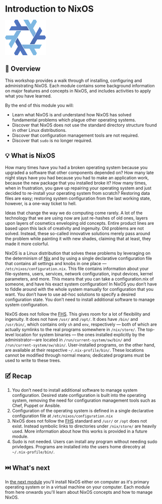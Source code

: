 # Introduction to NixOS

![NixOS logo](nixos-logo.png)

## 📖 Overview

This workshop provides a walk through of installing, configuring and administrating NixOS. Each module contains some background information on major features and concepts in NixOS, and includes activities to apply what you have learned.

By the end of this module you will:

* Learn what NixOS is and understand how NixOS has solved fundamental problems which plague other operating systems.
* Discover that NixOS does not use the standard directory structure found in other Linux distributions.
* Discover that configuration management tools are not required.
* Discover that `sudo` is no longer required.

## 💡 What is NixOS

How many times have you had a broken operating system because you upgraded a software that other components depended on? How many late night stays have you had because you had to make an application work, because the new package that you installed broke it? How many times, when in frustration, you gave up repairing your operating system and just decided to re-install your operating system from scratch? Restoring data files are easy; restoring system configuration from the last working state, however, is a one-way ticket to hell.

Ideas that change the way we do computing come rarely. A lot of the technology that we are using now are just re-hashes of old ones, layers upon layers of cosmetics enveloping old concepts. Entire product lines are based upon this lack of creativity and ingenuity. Old problems are not solved. Instead, these so-called innovative solutions merely pass around the problem while painting it with new shades, claiming that at least, they made it more colorful.

NixOS is a Linux distribution that solves these problems by leveraging on the determinism of [Nix][nix-workshop] and by using a single declarative configuration file that contains all settings and knobs in one place — `/etc/nixos/configuration.nix`. This file contains information about your file-systems, users, services, network configuration, input devices, kernel parameters, and more. This means that you can take a configuration.nix of someone, and have his exact system configuration! In NixOS you don’t have to fiddle around with the whole system manually for configuration that you want. You don’t have to use ad-hoc solutions to specify a desired configuration state. You don’t need to install additional software to manage system configuration.

NixOS does not follow the [FHS][fhs-standard]. This gives room for a lot of flexibility and ingenuity. It does not have `/usr/` and `/opt/`. It does have `/bin/` and `/usr/bin/`, which contains only `sh` and `env`, respectively — both of which are actually symlinks to the real programs somewhere in `/nix/store/`. The top-level location for system binaries — the ones installed explicitly by the administrator—are located in `/run/current-system/sw/bin/` and `/run/current-system/sw/sbin/`. User-installed programs, on the other hand, are available at their respective `~/.nix-profile/bin/`. These locations cannot be modified through normal means; dedicated programs must be used to write to these trees.

## 🗹 Recap

1. You don’t need to install additional software to manage system configuration. Desired state configuration is built into the operating system, removing the need for configuration management tools such as Chef, Puppet or Ansible.
1. Configuration of the operating system is defined in a single declarative configuration file at  `/etc/nixos/configuration.nix`
1. NixOS does not follow the [FHS][fhs-standard] standard and `/usr/` or `/opt` does not exist. Instead symbolic links to directories under `/nix/store/` are heavily used. More information about how this works is provided in a future module.
1. Sudo is not needed. Users can install any program without needing sudo privledges. Programs are installed into the users home direcotry at `~/.nix-profile/bin/`.

## ⏭️ What's next

In [the next module][next-module] you'll install NixOS either on computer as it's primary operating system or in a virtual machine on your computer. Each module from here onwards you'll learn about NixOS concepts and how to manage NixOS.

<!-- in-line links -->
[nix-workshop]: ../../nix-workshop/README.md
[fhs-standard]: https://en.wikipedia.org/wiki/Filesystem_Hierarchy_Standard
[next-module]: (../01-install-nixos/README.md)
